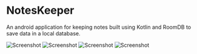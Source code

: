 # NotesKeeper
An android application for keeping notes built using Kotlin and RoomDB to save data in a local database.

![Screenshot](https://github.com/aryangupta02092002/NotesKeeper/blob/master/Screenshot/screenshot1.jpeg?raw=true)
![Screenshot](https://github.com/aryangupta02092002/NotesKeeper/blob/master/Screenshot/screenshot2.jpeg?raw=true)
![Screenshot](https://github.com/aryangupta02092002/NotesKeeper/blob/master/Screenshot/screenshot3.jpeg?raw=true)
![Screenshot](https://github.com/aryangupta02092002/NotesKeeper/blob/master/Screenshot/screenshot4.jpeg?raw=true)
